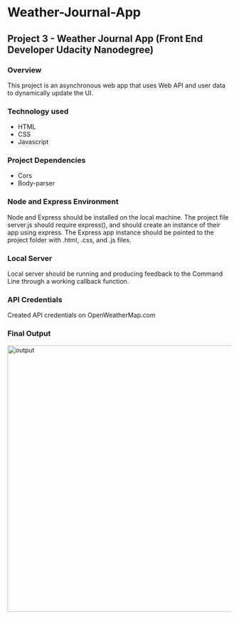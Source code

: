 #  Weather-Journal-App

## Project 3 - Weather Journal App (Front End Developer Udacity Nanodegree)

### Overview
This project is an asynchronous web app that uses Web API and user data to dynamically update the UI.

### Technology used 
* HTML
* CSS
* Javascript

### Project Dependencies
* Cors
* Body-parser

### Node and Express Environment
Node and Express should be installed on the local machine. The project file server.js should require express(), and should create an instance of their app using express.
The Express app instance should be pointed to the project folder with .html, .css, and .js files.

### Local Server
Local server should be running and producing feedback to the Command Line through a working callback function.

### API Credentials
Created API credentials on OpenWeatherMap.com

### Final Output
<img width="600" alt="output" src="https://user-images.githubusercontent.com/70104138/98014697-f7ebf480-1dc9-11eb-9ebb-da843a4868e9.png">
